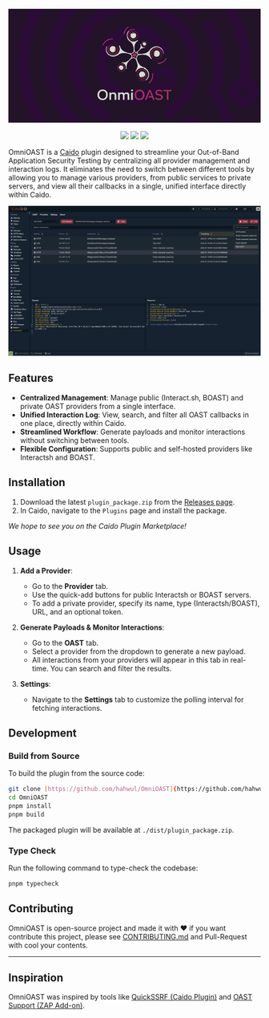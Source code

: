 ![](./images/omnioast-banner.jpg)

<p align="center">
<a href="https://github.com/hahwul/OmniOAST/blob/main/CONTRIBUTING.md">
<img src="https://img.shields.io/badge/CONTRIBUTIONS-WELCOME-221328?style=for-the-badge&labelColor=221328"></a>
<a href="https://github.com/hahwul/OmniOAST/releases">
<img src="https://img.shields.io/github/v/release/hahwul/OmniOAST?style=for-the-badge&color=221328&labelColor=221328&logo=web"></a>
<a href="https://caido.io">
<img src="https://img.shields.io/badge/Caido%20Plugin-221328?style=for-the-badge&logo=caido&logoColor=white"></a>
</p>

OmniOAST is a [Caido](https://caido.io) plugin designed to streamline your Out-of-Band Application Security Testing by centralizing all provider management and interaction logs. It eliminates the need to switch between different tools by allowing you to manage various providers, from public services to private servers, and view all their callbacks in a single, unified interface directly within Caido.

![Showcase](./images/showcase.jpg)

## Features

- **Centralized Management**: Manage public (Interact.sh, BOAST) and private OAST providers from a single interface.
- **Unified Interaction Log**: View, search, and filter all OAST callbacks in one place, directly within Caido.
- **Streamlined Workflow**: Generate payloads and monitor interactions without switching between tools.
- **Flexible Configuration**: Supports public and self-hosted providers like Interactsh and BOAST.

## Installation

1.  Download the latest `plugin_package.zip` from the [Releases page](https://github.com/hahwul/OmniOAST/releases).
2.  In Caido, navigate to the `Plugins` page and install the package.

*We hope to see you on the Caido Plugin Marketplace!*

## Usage

1.  **Add a Provider**:
    - Go to the **Provider** tab.
    - Use the quick-add buttons for public Interactsh or BOAST servers.
    - To add a private provider, specify its name, type (Interactsh/BOAST), URL, and an optional token.

2.  **Generate Payloads & Monitor Interactions**:
    - Go to the **OAST** tab.
    - Select a provider from the dropdown to generate a new payload.
    - All interactions from your providers will appear in this tab in real-time. You can search and filter the results.

3.  **Settings**:
    - Navigate to the **Settings** tab to customize the polling interval for fetching interactions.

## Development

### Build from Source

To build the plugin from the source code:

```bash
git clone [https://github.com/hahwul/OmniOAST](https://github.com/hahwul/OmniOAST)
cd OmniOAST
pnpm install
pnpm build
```

The packaged plugin will be available at `./dist/plugin_package.zip`.

### Type Check

Run the following command to type-check the codebase:

```bash
pnpm typecheck
```

## Contributing

OmniOAST is open-source project and made it with ❤️ if you want contribute this project, please see [CONTRIBUTING.md](./CONTRIBUTING.md) and Pull-Request with cool your contents.

---

## Inspiration

OmniOAST was inspired by tools like [QuickSSRF (Caido Plugin)](https://github.com/caido-community/quickssrf) and [OAST Support (ZAP Add-on)](https://www.zaproxy.org/docs/desktop/addons/oast-support/).
